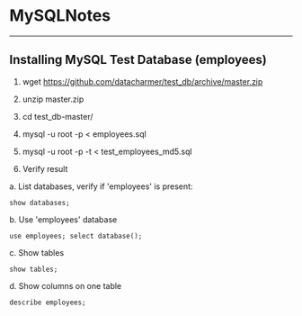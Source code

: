 # MySQLNotes


-------------------------------------------
 Installing MySQL Test Database (employees)
-------------------------------------------

1. wget https://github.com/datacharmer/test_db/archive/master.zip

2. unzip master.zip

3. cd test_db-master/ 

4. mysql -u root -p < employees.sql

5. mysql -u root -p -t < test_employees_md5.sql

6. Verify result

 a. List databases, verify if 'employees' is present:
 
```show databases;```

 b. Use 'employees' database
 
```use employees; select database();```

 c. Show tables
 
```show tables;```

 d. Show columns on one table
 
```describe employees;```
